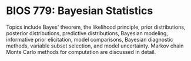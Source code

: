 # BIOS 779: Bayesian Statistics

Topics include Bayes' theorem, the likelihood principle, prior distributions, posterior distributions, predictive distributions, Bayesian modeling, informative prior elicitation, model comparisons, Bayesian diagnostic methods, variable subset selection, and model uncertainty. Markov chain Monte Carlo methods for computation are discussed in detail.